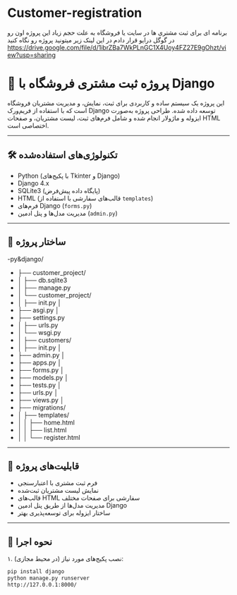 # Customer-registration
برنامه ای برای ثبت مشتری ها در سایت یا فروشگاه
به علت حجم زیاد این پروژه اون رو در گوگل درایو قرار دادم در این لینک زیر میتونید پروژه رو نگاه کنید 
https://drive.google.com/file/d/1ibrZBa7WkPLnGC1X4Uoy4FZ27E9gOhzt/view?usp=sharing

# 🧾 پروژه ثبت مشتری فروشگاه با Django

این پروژه یک سیستم ساده و کاربردی برای ثبت، نمایش، و مدیریت مشتریان فروشگاه است که با استفاده از فریم‌ورک Django توسعه داده شده. طراحی پروژه به‌صورت ایزوله و ماژولار انجام شده و شامل فرم‌های ثبت، لیست مشتریان، و صفحات HTML اختصاصی است.

---

## 🛠️ تکنولوژی‌های استفاده‌شده

- Python (با پکیج‌های Tkinter و Django)
- Django 4.x
- SQLite3 (پایگاه داده پیش‌فرض)
- HTML (قالب‌های سفارشی با استفاده از `templates`)
- فرم‌های Django (`forms.py`)
- مدیریت مدل‌ها و پنل ادمین (`admin.py`)

---

## 📁 ساختار پروژه

  -py&django/
  -   ├── customer_project/ 
  -   │ ├── db.sqlite3 
  -   │ ├── manage.py 
  -   │ └── customer_project/ 
  -   │ ├── init.py │ 
   -  ├── asgi.py │ 
   -  ├── settings.py 
   -  │ ├── urls.py 
   -  │ └── wsgi.py 
   -  │ ├── customers/ 
   -  │ ├── init.py │ 
   -  ├── admin.py │ 
   -  ├── apps.py │ 
   -  ├── forms.py │ 
   -  ├── models.py │ 
   -  ├── tests.py │ 
   -  ├── urls.py │ 
   -  ├── views.py │ 
   -  ├── migrations/ 
   -  │ ├── templates/ 
   -  │ │ ├── home.html 
   -  │ │ ├── list.html 
   -  │ │ └── register.html

---

## 🎯 قابلیت‌های پروژه

- فرم ثبت مشتری با اعتبارسنجی
- نمایش لیست مشتریان ثبت‌شده
- قالب‌های HTML سفارشی برای صفحات مختلف
- مدیریت مدل‌ها از طریق پنل ادمین Django
- ساختار ایزوله برای توسعه‌پذیری بهتر

---

## 🚀 نحوه اجرا

۱. نصب پکیج‌های مورد نیاز (در محیط مجازی):

```bash
pip install django
python manage.py runserver
http://127.0.0.1:8000/
